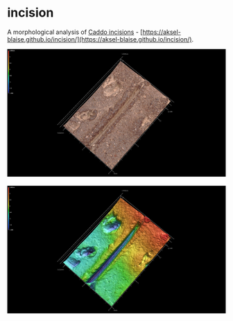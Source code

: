 # incision
A morphological analysis of [Caddo incisions](https://aksel-blaise.github.io/incision/) - [https://aksel-blaise.github.io/incision/](https://aksel-blaise.github.io/incision/).

![](./supp/images/41sy43-lot1035-2030-inc.png)
